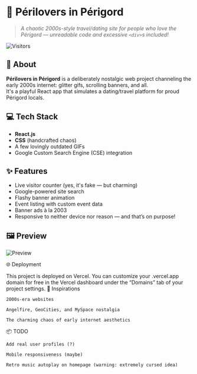 # 🐸 Périlovers in Périgord

> _A chaotic 2000s-style travel/dating site for people who love the Périgord — unreadable code and excessive `<div>`s included!_

![Visitors](https://www.smiley-lol.com/smiley/energique/sautillant.gif)

## 🧠 About

**Périlovers in Périgord** is a deliberately nostalgic web project channeling the early 2000s internet: glitter gifs, scrolling banners, and all.  
It's a playful React app that simulates a dating/travel platform for proud Périgord locals.

## 💻 Tech Stack

- **React.js**
- **CSS** (handcrafted chaos)
- A few lovingly outdated GIFs
- Google Custom Search Engine (CSE) integration

## ✨ Features

- Live visitor counter (yes, it's fake — but charming)
- Google-powered site search
- Flashy banner animation
- Event listing with custom event data
- Banner ads à la 2003
- Responsive to neither device nor reason — and that’s on purpose!

## 🖼️ Preview

![Preview](https://gifcities.org/assets/search.gif)

🌐 Deployment

This project is deployed on Vercel.
You can customize your .vercel.app domain for free in the Vercel dashboard under the “Domains” tab of your project settings.
📸 Inspirations

    2000s-era websites

    Angelfire, GeoCities, and MySpace nostalgia

    The charming chaos of early internet aesthetics

📦 TODO

    Add real user profiles (?)

    Mobile responsiveness (maybe)

    Retro music autoplay on homepage (warning: extremely cursed idea)
